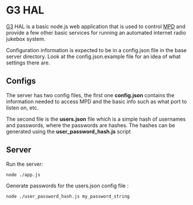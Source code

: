 # G3 HAL

[G3][1] HAL is a basic node.js web application that is used to control [MPD][2] 
and provide a few other basic services for running an automated internet
radio jukebox system.

Configuration information is expected to be in a config.json file in the 
base server directory. Look at the config.json.example file for an idea of
what settings there are.

## Configs

The server has two config files, the first one **config.json** contains the 
information needed to access MPD and the basic info such as what port to
listen on, etc.

The second file is the **users.json** file which is a simple hash of usernames 
and passwords, where the passwords are hashes. The hashes can be generated
using the **user_password_hash.js** script

## Server

Run the server:

    node ./app.js

Generate passwords for the users.json config file :

    node ./user_password_hash.js my_password_string

[1]:http://g3-radio.net
[2]:http://musicpd.org
